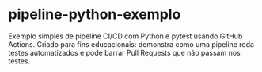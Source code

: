 # pipeline-python-exemplo
Exemplo simples de pipeline CI/CD com Python e pytest usando GitHub Actions. Criado para fins educacionais: demonstra como uma pipeline roda testes automatizados e pode barrar Pull Requests que não passam nos testes.
